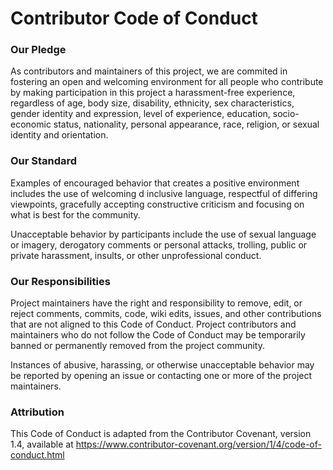 # Contributor Code of Conduct

### Our Pledge
As contributors and maintainers of this project, we are commited in fostering an open and welcoming environment for all people who contribute by making participation in this project a harassment-free experience, regardless of age, body size, disability, ethnicity, sex characteristics, gender identity and expression, level of experience, education, socio-economic status, nationality, personal appearance, race, religion, or sexual identity and orientation.

### Our Standard
Examples of encouraged behavior that creates a positive environment includes the use of welcoming d inclusive language, respectful of differing viewpoints, gracefully accepting constructive criticism and focusing on what is best for the community. 

Unacceptable behavior by participants include the use of sexual language or imagery, derogatory comments or personal attacks, trolling, public or private harassment, insults, or other unprofessional conduct.

### Our Responsibilities
Project maintainers have the right and responsibility to remove, edit, or reject comments, commits, code, wiki edits, issues, and other contributions that are not aligned to this Code of Conduct. Project contributors and maintainers who do not follow the Code of Conduct may be temporarily banned or permanently removed from the project community.

Instances of abusive, harassing, or otherwise unacceptable behavior may be reported by opening an issue or contacting one or more of the project maintainers.

### Attribution
This Code of Conduct is adapted from the Contributor Covenant, version 1.4, available at https://www.contributor-covenant.org/version/1/4/code-of-conduct.html
